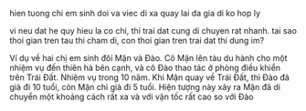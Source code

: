 hien tuong chi em sinh doi va viec di xa quay lai da gia di ko hop ly

vi neu dat he quy hieu la co chi, thi trai dat cung di chuyen rat nhanh. tai sao thoi gian tren tau thi cham di, con thoi gian tren trai dat thi dung im?


Ví dụ về hai chị em sinh đôi Mận và Đào. Cô Mận lên tàu du hành cho một nhiệm vụ đến thiên hà bên cạnh, và cô Đào thao tác ở phòng điều khiển trên Trái Đất. Nhiệm vụ trong 10 năm. Khi Mận quay về Trái Đất, thì Đào đã già đi 10 tuổi, còn Mận chỉ già đi 5 tuổi. Hiện tượng này xảy ra Mận đã di chuyển một khoảng cách rất xa và với vận tốc rất cao so với Đào